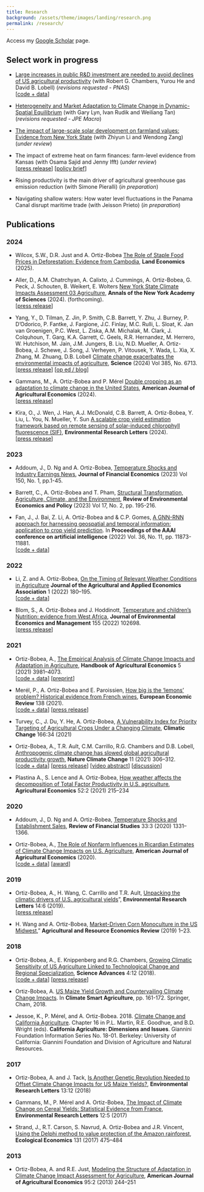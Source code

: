 ```yaml
---
title: Research
background: /assets/theme/images/landing/research.png
permalink: /research/
---
```


Access my [Google Scholar](https://scholar.google.com/citations?user=kEZ0ezkAAAAJ) page.

## Select work in progress

- [Large increases in public R&D investment are needed to avoid declines of US agricultural productivity](https://arxiv.org/abs/2405.08159) (with Robert G. Chambers, Yurou He and David B. Lobell) (*revisions requested - PNAS*) <br/> 
[[code + data](https://doi.org/10.6077/q59w-tj45)]

- [Heterogeneity and Market Adaptation to Climate Change in Dynamic-Spatial Equilibrium](https://osf.io/preprints/socarxiv/usghb) (with Gary Lyn, Ivan Rudik and Weiliang Tan) (*revisions requested - JPE Macro*)

- [The impact of large-scale solar development on farmland values: Evidence from New York State](https://papers.ssrn.com/sol3/papers.cfm?abstract_id=4942012) (with Zhiyun Li and Wendong Zang) (*under review*)

- The impact of extreme heat on farm finances: farm-level evidence from Kansas (with Osama Sajid and Jenny Ifft) (*under review*) <br/> [[press release](https://news.cornell.edu/stories/2024/01/report-warmer-planet-will-trigger-increased-farm-losses)] 
[[policy brief](https://business.edf.org/insights/extreme-heat-financial-farm-kansas/)]

- Rising productivity is the main driver of agricultural greenhouse gas emission reduction (with Simone Pieralli) (*in preparation*)

- Navigating shallow waters: How water level fluctuations in the Panama Canal disrupt maritime trade (with Jeisson Prieto) (*in preparation*)


## Publications

### 2024

- Wilcox, S.W., D.R. Just and A. Ortiz-Bobea [The Role of Staple Food Prices in Deforestation: Evidence from Cambodia](https://doi.org/10.3368/le.101.1.100423-0097R), **Land Economics** (2025).

- Aller, D.,  A.M. Chatrchyan, A. Calixto, J. Cummings, A. Ortiz-Bobea, G. Peck, J. Schouten, B. Weikert, E. Wolters [New York State Climate Impacts Assessment 03 Agriculture](https://nysclimateimpacts.org/wp-content/uploads/2024/02/Assessment-ch3-agriculture-01-31-24.pdf), **Annals of the New York Academy of Sciences** (2024). (forthcoming). <br/> 
[[press release](https://news.cornell.edu/stories/2024/02/nys-agricultural-assessment-cultivates-climate-crisis-solutions)]
   
- Yang, Y., D. Tilman, Z. Jin, P. Smith, C.B. Barrett, Y. Zhu, J. Burney, P. D’Odorico, P. Fantke, J. Fargione, J.C. Finlay, M.C. Rulli, L. Sloat, K. Jan van Groenigen, P.C. West, L. Ziska, A.M. Michalak, M. Clark, J. Colquhoun, T. Garg, K.A. Garrett, C. Geels, R.R. Hernandez, M. Herrero, W. Hutchison, M. Jain, J.M. Jungers, B. Liu, N.D. Mueller, A. Ortiz-Bobea, J. Schewe, J. Song, J. Verheyen, P. Vitousek, Y. Wada, L. Xia, X. Zhang, M. Zhuang, D.B. Lobell [Climate change exacerbates the environmental impacts of agriculture](https://doi.org/10.1126/science.adn3747), **Science** (2024) Vol 385, No. 6713. <br/> [[press release](https://business.cornell.edu/hub/2024/09/12/climate-change-worsens-agricultures-environmental-impact/)] [[op ed / blog](https://voxdev.org/topic/agriculture/feedback-loop-between-climate-change-and-agriculture)]  

- Gammans, M., A. Ortiz-Bobea and P. Mérel [Double cropping as an adaptation to climate change in the United States](https://doi.org/10.1111/ajae.12491), **American Journal of Agricultural Economics** (2024). <br/> 
[[press release](https://www.aaea.org/about-aaea/media--public-relations/press-releases/double-cropping-as-an-adaptation-to-climate-change-in-the-united-states)]

- Kira, O., J. Wen, J. Han, A.J. McDonald, C.B. Barrett, A. Ortiz-Bobea, Y. Liu, L. You, N. Mueller,  Y. Sun [A scalable crop yield estimation framework based on remote sensing of solar-induced chlorophyll fluorescence (SIF)](https://doi.org/10.1088/1748-9326/ad3142), **Environmental Research Letters** (2024). <br/> 
[[press release](https://news.cornell.edu/stories/2024/05/satellite-images-plants-fluorescence-can-predict-crop-yields)]


### 2023

- Addoum, J., D. Ng and A. Ortiz-Bobea, [Temperature Shocks and Industry Earnings News](https://doi.org/10.1016/j.jfineco.2023.07.002), **Journal of Financial Economics** (2023) Vol 150, No. 1, pp.1-45.

- Barrett, C., A. Ortiz-Bobea and T. Pham, [Structural Transformation, Agriculture, Climate, and the Environment](https://www.journals.uchicago.edu/doi/10.1086/725319), **Review of Environmental Economics and Policy** (2023) Vol 17, No. 2, pp. 195-216.

- Fan, J., J. Bai, Z. Li, A. Ortiz-Bobea and & C.P. Gomes, [A GNN-RNN approach for harnessing geospatial and temporal information: application to crop yield prediction](https://ojs.aaai.org/index.php/AAAI/article/view/21444). In **Proceedings of the AAAI conference on artificial intelligence** (2022) Vol. 36, No. 11, pp. 11873-11881. <br/> 
[[code + data](https://github.com/JunwenBai/GNN-RNN)]


### 2022

- Li, Z. and A. Ortiz-Bobea, [On the Timing of Relevant Weather Conditions in Agriculture]( https://doi.org/10.1002/jaa2.21) **Journal of the Agricultural and Applied Economics Association** 1 (2022) 180–195. <br/> 
[[code + data](https://archive.ciser.cornell.edu/reproduction-packages/2882)]

- Blom, S., A. Ortiz-Bobea and J. Hoddinott, [Temperature and children’s Nutrition: evidence from West Africa](https://doi.org/10.1016/j.jeem.2022.102698), **Journal of Environmental Economics and Management** 155 (2022) 102698. <br/> 
[[press release](https://news.cornell.edu/stories/2022/07/extreme-heat-exposure-worsens-child-malnutrition)]


### 2021

- Ortiz-Bobea, A., [The Empirical Analysis of Climate Change Impacts and Adaptation in Agriculture](https://www.sciencedirect.com/science/article/pii/S1574007221000025), **Handbook of Agricultural Economics** 5 (2021) 3981–4073. <br/> 
[[code + data](https://archive.ciser.cornell.edu/reproduction-packages/2856)] [[preprint](https://arxiv.org/abs/2105.12044)]

- Merél, P., A. Ortiz-Bobea and E. Paroissien, [How big is the ‘lemons’ problem? Historical evidence from French wines](https://doi.org/10.1016/j.euroecorev.2021.103824), **European Economic Review** 138 (2021). <br/> 
[[code + data](https://doi.org/10.6077/zqcs-2544)] 
[[press release](https://news.cornell.edu/stories/2021/07/vive-la-difference-when-lemons-masquerade-plums)]

- Turvey, C., J. Du, Y. He, A. Ortiz-Bobea, [A Vulnerability Index for Priority Targeting of Agricultural Crops Under a Changing Climate](https://doi.org/10.1007/s10584-021-03135-8), **Climatic Change** 166:34 (2021)

- Ortiz-Bobea, A., T.R. Ault, C.M. Carrillo, R.G. Chambers and D.B. Lobell, [Anthropogenic climate change has slowed global agricultural productivity growth](https://doi.org/10.1038/s41558-021-01000-1), **Nature Climate Change** 11 (2021) 306–312.<br/> 
[[code + data](https://archive.ciser.cornell.edu/reproduction-packages/2840)] 
[[press release](https://news.cornell.edu/stories/2021/04/climate-change-has-cost-7-years-ag-productivity-growth)] 
[[video abstract](https://www.youtube.com/watch?v=zsZ6vHO6xAA)] 
[[discussion](https://www.nature.com/articles/s41558-021-01017-6)]

- Plastina A., S. Lence and A. Ortiz-Bobea, [How weather affects the decomposition of Total Factor Productivity in U.S. agriculture](https://doi.org/10.1111/agec.12615), **Agricultural Economics** 52:2 (2021) 215–234

### 2020

- Addoum, J., D. Ng and A. Ortiz-Bobea, [Temperature Shocks and Establishment Sales](https://doi.org/10.1093/rfs/hhz126), **Review of Financial Studies** 33:3 (2020) 1331–1366.

- Ortiz-Bobea, A., [The Role of Nonfarm Influences in Ricardian Estimates of Climate Change Impacts on U.S. Agriculture](https://doi.org/10.1093/ajae/aaz047), **American Journal of Agricultural Economics** (2020). <br/> [[code + data](https://doi.org/10.6077/2dhd-f934)] [[award](https://www.aaea.org/about-aaea/awards-and-honors/aaea-annual-awards/aaea-annual-award-winners/2021-aaea-award-winners)]

### 2019

- Ortiz-Bobea, A., H. Wang, C. Carrillo and T.R. Ault, [Unpacking the climatic drivers of U.S. agricultural yields](https://iopscience.iop.org/article/10.1088/1748-9326/ab1e75)”, **Environmental Research Letters** 14:6 (2019).<br/> [[press release](https://news.cornell.edu/stories/2019/05/heat-not-drought-will-drive-lower-crop-yields-researchers-say)]

- H. Wang and A. Ortiz-Bobea, [Market-Driven Corn Monoculture in the US Midwest](https://doi.org/10.1017/age.2019.4),” **Agricultural and Resource Economics Review** (2019) 1–23.

### 2018

- Ortiz-Bobea, A., E. Knippenberg and R.G. Chambers, [Growing Climatic Sensitivity of US Agriculture Linked to Technological Change and Regional Specialization](http://advances.sciencemag.org/content/4/12/eaat4343), **Science Advances** 4:12 (2018). <br/> [[code + data](https://doi.org/10.6077/f26v-xz15)] [[press release](https://news.cornell.edu/stories/2018/12big-picture-look-climate-change-impact-us-agriculture-midwest-risk)]

- Ortiz-Bobea, A. [US Maize Yield Growth and Countervailing Climate Change Impacts](https://link.springer.com/chapter/10.1007/978-3-319-61194-5_8). In **Climate Smart Agriculture**, pp. 161-172. Springer, Cham, 2018.

- Jessoe, K., P. Mérel, and A. Ortiz-Bobea. 2018. [Climate Change and California Agriculture](https://s.giannini.ucop.edu/uploads/giannini_public/56/a1/56a1a83d-16d2-4f0d-85df-35be6ed1dafc/climatechange.pdf). Chapter 16 in P.L. Martin, R.E. Goodhue, and B.D. Wright (eds). **California Agriculture: Dimensions and Issues**. Giannini Foundation Information Series No. 18-01. Berkeley: University of California: Giannini Foundation and Division of Agriculture and Natural Resources. 

### 2017

- Ortiz-Bobea, A. and J. Tack, [Is Another Genetic Revolution Needed to Offset Climate Change Impacts for US Maize Yields?](http://iopscience.iop.org/article/10.1088/1748-9326/aae9b8/meta), **Environmental Research Letters** 13:12 (2018)

- Gammans, M., P. Mérel and A. Ortiz-Bobea, [The Impact of Climate Change on Cereal Yields: Statistical Evidence from France](http://iopscience.iop.org/article/10.1088/1748-9326/aa6b0c), **Environmental Research Letters** 12:5 (2017)

- Strand, J., R.T. Carson, S. Navrud, A. Ortiz-Bobea and J.R. Vincent, [Using the Delphi method to value protection of the Amazon rainforest](https://doi.org/10.1016/j.ecolecon.2016.09.028), **Ecological Economics** 131 (2017) 475–484

### 2013

- Ortiz-Bobea, A. and R.E. Just, [Modeling the Structure of Adaptation in Climate Change Impact Assessment for Agriculture](https://doi.org/10.1093/ajae/aas035), **American Journal of Agricultural Economics** 95:2 (2013) 244–251
